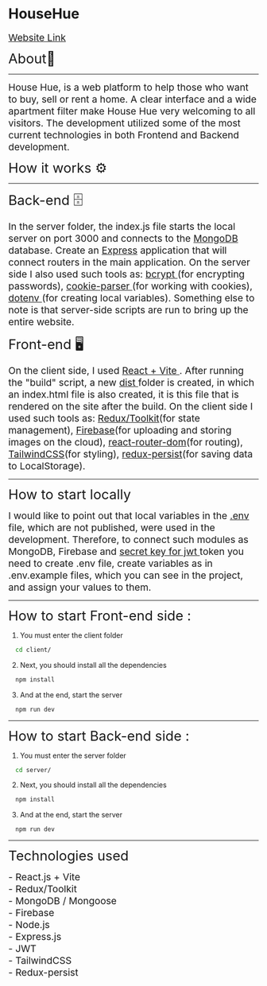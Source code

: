 # HouseHue

<span style="font-size: 1.2rem; "> <a href="https://househue.onrender.com/"> Website Link </a> </span>

<span style="font-size: 1.7rem"> About📓 </span>

<hr>

<span style="font-size: 1.2rem">House Hue, is a web platform to help those who want to buy, sell or rent a home. A clear interface and a wide apartment filter make House Hue very welcoming to all visitors. The development utilized some of the most current technologies in both Frontend and Backend development. </span>

<span style="font-size: 1.7rem"> How it works ⚙️ </span>

<hr>

<span style="font-size: 1.7rem"> Back-end 🗄️ </span>

<span style="font-size: 1.2rem"> In the server folder, the index.js file starts the local server on port 3000 and connects to the <a href="https://www.mongodb.com/"> MongoDB </a> database. Create an <a href="https://expressjs.com/en/">Express</a> application that will connect routers in the main application. On the server side I also used such tools as: <a href="https://www.npmjs.com/package/bcrypt"> bcrypt </a> (for encrypting passwords), <a href="https://www.npmjs.com/package/cookie-parser"> cookie-parser </a> (for working with cookies), <a href = "https://www.npmjs.com/package/dotenv"> dotenv </a> (for creating local variables). Something else to note is that server-side scripts are run to bring up the entire website. </span>

<span style="font-size: 1.7rem"> Front-end 🖥️ </span>

<span style="font-size: 1.2rem"> On the client side, I used <a href="https://vitejs.dev/guide/why.html"> React + Vite </a>. After running the "build" script, a new <a href="https://vitejs.dev/guide/static-deploy"> dist </a> folder is created, in which an index.html file is also created, it is this file that is rendered on the site after the build. On the client side I used such tools as: <a href="https://redux-toolkit.js.org/"> Redux/Toolkit</a>(for state management), <a href="https://firebase.google.com/?gad_source=1&gclid=CjwKCAiA04arBhAkEiwAuNOsIgATTPnHWl0X2_otnHS1JrUe5elv8G7v-ChNf5_bWV06a8twaqWt1RoCFNcQAvD_BwE&gclsrc=aw.ds"> Firebase</a>(for uploading and storing images on the cloud), <a href="https://reactrouter.com/en/main"> react-router-dom</a>(for routing), <a href="https://tailwindcss.com/" > TailwindCSS</a>(for styling), <a href="https://www.npmjs.com/package/redux-persist">redux-persist</a>(for saving data to LocalStorage).</span>

<hr>

<span style="font-size: 1.7rem"> How to start locally </span>

<span style="font-size: 1.2rem">I would like to point out that local variables in the <a href="https://www.codementor.io/@parthibakumarmurugesan/what-is-env-how-to-set-up-and-run-a-env-file-in-node-1pnyxw9yxj"> .env </a> file, which are not published, were used in the development. Therefore, to connect such modules as MongoDB, Firebase and <a href="https://stackoverflow.com/questions/31309759/what-is-secret-key-for-jwt-based-authentication-and-how-to-generate-it"> secret key for jwt </a> token you need to create .env file, create variables as in .env.example files, which you can see in the project, and assign your values to them. </span>

<hr>

<span style="font-size: 1.7rem"> How to start Front-end side : </span>

1. You must enter the client folder

```bash
  cd client/
```

2. Next, you should install all the dependencies

```bash
  npm install
```

3. And at the end, start the server

```bash
  npm run dev
```

<hr>

<span style="font-size: 1.7rem"> How to start Back-end side : </span>

1. You must enter the server folder

```bash
  cd server/
```

2. Next, you should install all the dependencies

```bash
  npm install
```

3. And at the end, start the server

```bash
  npm run dev
```

<hr>

<span style="font-size: 1.7rem"> Technologies used </span>

<span style="font-size: 1.2rem">
- React.js + Vite <br>
- Redux/Toolkit <br>
- MongoDB / Mongoose <br>
- Firebase <br>
- Node.js <br>
- Express.js <br>
- JWT <br>
- TailwindCSS <br>
- Redux-persist
</span>
